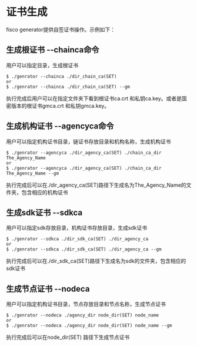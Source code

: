 # 证书生成

fisco generator提供自签证书操作。示例如下：

## 生成根证书 --chainca命令
用户可以指定目录，生成根证书
```
$ ./genrator --chainca ./dir_chain_ca(SET)
or
$ ./genrator --chainca ./dir_chain_ca(SET) --gm
```
执行完成后用户可以在指定文件夹下看到根证书ca.crt 和私钥ca.key。或者是国密版本的根证书gmca.crt 和私钥gmca.key。
## 生成机构证书 --agencyca命令
用户可以指定机构证书目录，链证书存放目录和机构名称，生成机构证书
```
$ ./genrator --agencyca ./dir_agency_ca(SET) ./chain_ca_dir The_Agency_Name
or
$ ./genrator --agencyca ./dir_agency_ca(SET) ./chain_ca_dir The_Agency_Name --gm
```
执行完成后可以在./dir_agency_ca(SET)路径下生成名为The_Agency_Name的文件夹，包含相应的机构证书

## 生成sdk证书 --sdkca
用户可以指定sdk存放目录，机构证书存放目录，生成sdk证书
```
$ ./genrator --sdkca ./dir_sdk_ca(SET) ./dir_agency_ca
or
$ ./genrator --sdkca ./dir_sdk_ca(SET) ./dir_agency_ca --gm
```
执行完成后可以在./dir_sdk_ca(SET)路径下生成名为sdk的文件夹，包含相应的sdk证书

## 生成节点证书 --nodeca
用户可以指定机构证书目录，节点存放目录和节点名称，生成节点证书
```
$ ./genrator --nodeca ./agency_dir node_dir(SET) node_name
or 
$ ./genrator --nodeca ./agency_dir node_dir(SET) node_name --gm
```
执行完成后可以在node_dir(SET) 路径下生成节点证书